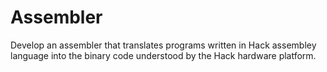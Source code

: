 # Assembler
Develop an assembler that translates programs written in Hack assembley language into the binary code understood by the Hack hardware platform.